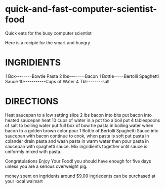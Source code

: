 # quick-and-fast-computer-scientist-food
Quick eats for the busy computer scientist

Here is a recipie for the smart and hungry

INGRIDIENTS
===========
1 Box--------Bowtie Pasta
2 lbs--------Bacon
1 Bottle-----Bertolli Spaghetti Sauce
10-----------Cups of Water
4 Tbl--------salt

DIRECTIONS
==========
Heat saucepan to a low setting
slice 2 lbs bacon into bits
put bacon into heated saucepan
heat 10 cups of water in a pot too a boil
put 4 tablespoons of salt to boiling water
put full box of bow tie pasta in boiling water
when bacon to a golden brown color pour 1 Bottle
of Bertolli Spaghetti Sauce into saucepan with bacon 
continue to cook, when pasta is soft put pasta in colander
drain pasta and wash pasta in warm water then pour pasta 
in saucepan with spaghetti sauce. Mix ingridients together until sauce 
is uniformly mixed with pasta.


Congratulations Enjoy Your Food!
you should have enough for five days 
unless you are a serious overweight pig.

money spent on ingridents around $9.00
ingriedents can be purchased at your local walmart

